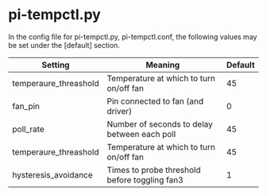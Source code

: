 [comment]: vim:ai:tw=100

pi-tempctl.py
==================

In the config file for pi-tempctl.py, pi-tempctl.conf, the following values may
be set under the [default] section.

| Setting               | Meaning                                       | Default |
|-----------------------|-----------------------------------------------|---------|
| temperaure_threashold | Temperature at which to turn on/off fan       | 45      |
| fan_pin               | Pin connected to fan (and driver)             | 0       |
| poll_rate             | Number of seconds to delay between each poll  | 45      |
| temperaure_threashold | Temperature at which to turn on/off fan       | 45      |
| hysteresis_avoidance  | Times to probe threshold before toggling fan3 | 1       |
